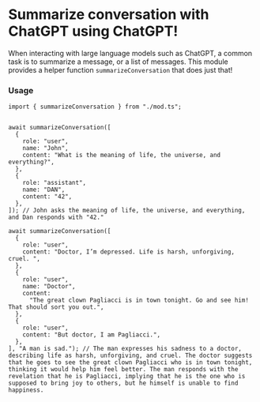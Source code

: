 # Summarize conversation with ChatGPT using ChatGPT!

When interacting with large language models such as ChatGPT, a common task is to summarize a message, or a list of messages. This module provides a helper function `summarizeConversation` that does just that!

### Usage
```
import { summarizeConversation } from "./mod.ts";


await summarizeConversation([
  {
    role: "user",
    name: "John",
    content: "What is the meaning of life, the universe, and everything?",
  },
  {
    role: "assistant",
    name: "DAN",
    content: "42",
  },
]); // John asks the meaning of life, the universe, and everything, and Dan responds with "42."

await summarizeConversation([
  {
    role: "user",
    content: "Doctor, I’m depressed. Life is harsh, unforgiving, cruel. ",
  },
  {
    role: "user",
    name: "Doctor",
    content:
      "The great clown Pagliacci is in town tonight. Go and see him! That should sort you out.",
  },
  {
    role: "user",
    content: "But doctor, I am Pagliacci.",
  },
], "A man is sad."); // The man expresses his sadness to a doctor, describing life as harsh, unforgiving, and cruel. The doctor suggests that he goes to see the great clown Pagliacci who is in town tonight, thinking it would help him feel better. The man responds with the revelation that he is Pagliacci, implying that he is the one who is supposed to bring joy to others, but he himself is unable to find happiness.
```
